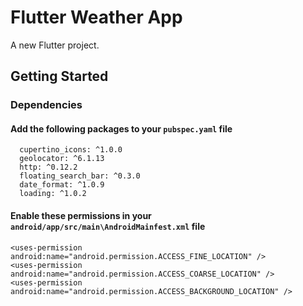 # Flutter Weather App

A new Flutter project.

## Getting Started

### Dependencies
#### Add the following packages to your `pubspec.yaml` file
      cupertino_icons: ^1.0.0
      geolocator: ^6.1.13
      http: ^0.12.2
      floating_search_bar: ^0.3.0
      date_format: ^1.0.9
      loading: ^1.0.2
#### Enable these permissions in your `android/app/src/main\AndroidMainfest.xml` file
    <uses-permission android:name="android.permission.ACCESS_FINE_LOCATION" />
    <uses-permission android:name="android.permission.ACCESS_COARSE_LOCATION" />
    <uses-permission android:name="android.permission.ACCESS_BACKGROUND_LOCATION" />
